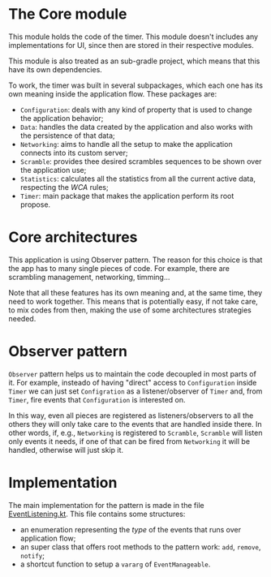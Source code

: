 # The Core module

This module holds the code of the timer. This module doesn't includes any implementations for UI, since
then are stored in their respective modules.

This module is also treated as an sub-gradle project, which means that this have its own dependencies.

To work, the timer was built in several subpackages, which each one has its own meaning inside the
application flow. These packages are:
- `Configuration`: deals with any kind of property that is used to change the application behavior;
- `Data`: handles the data created by the application and also works with the persistence of that data;
- `Networking`: aims to handle all the setup to make the application connects into its custom server;
- `Scramble`: provides thee desired scrambles sequences to be shown over the application use;
- `Statistics`: calculates all the statistics from all the current active data, respecting the _WCA_ rules;
- `Timer`: main package that makes the application perform its root propose.

# Core architectures

This application is using Observer pattern. The reason for this choice is that the app has to many single
pieces of code. For example, there are scrambling management, networking, timming...

Note that all these features has its own meaning and, at the same time, they need to work together. This means
that is potentially easy, if not take care, to mix codes from then, making the use of some architectures
strategies needed.

# Observer pattern

`Observer` pattern helps us to maintain the code decoupled in most parts of it. For example, insteado of having
"direct" access to `Configuration` inside `Timer` we can just set `Configration` as a listener/observer of
`Timer` and, from `Timer`, fire events that `Configuration` is interested on.

In this way, even all pieces are registered as listeners/observers to all the others they will only take care
to the events that are handled inside there. In other words, if, e.g., `Networking` is registered to `Scramble`,
`Scramble` will listen only events it needs, if one of that can be fired from `Networking` it will be handled,
otherwise will just skip it.

# Implementation

The main implementation for the pattern is made in the file [EventListening.kt](https://github.com/LucasAlfare/FLTimer/blob/master/core/src/main/kotlin/lucasalfare/fltimer/core/EventListening.kt). This file contains some structures:
- an enumeration representing the _type_ of the events that runs over application flow;
- an super class that offers root methods to the pattern work: `add`, `remove`, `notify`;
- a shortcut function to setup a `vararg` of `EventManageable`.
